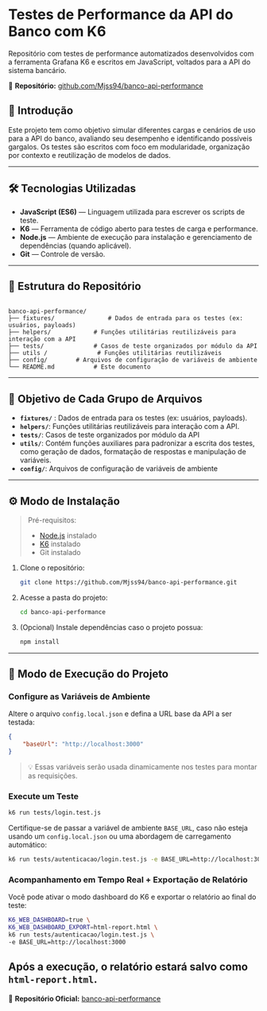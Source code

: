 # Testes de Performance da API do Banco com K6

Repositório com testes de performance automatizados desenvolvidos com a ferramenta Grafana K6 e escritos em JavaScript, voltados para a API do sistema bancário.

🔗 **Repositório:** [github.com/Mjss94/banco-api-performance](https://github.com/Mjss94/banco-api-performance)

## 📌 Introdução

Este projeto tem como objetivo simular diferentes cargas e cenários de uso para a API do banco, avaliando seu desempenho e identificando possíveis gargalos. Os testes são escritos com foco em modularidade, organização por contexto e reutilização de modelos de dados.

---

## 🛠 Tecnologias Utilizadas

- **JavaScript (ES6)** — Linguagem utilizada para escrever os scripts de teste.
- **K6** — Ferramenta de código aberto para testes de carga e performance.
- **Node.js** — Ambiente de execução para instalação e gerenciamento de dependências (quando aplicável).
- **Git** — Controle de versão.

---

## 📂 Estrutura do Repositório


```

banco-api-performance/
├── fixtures/               # Dados de entrada para os testes (ex: usuários, payloads)
├── helpers/            # Funções utilitárias reutilizáveis para interação com a API
├── tests/              # Casos de teste organizados por módulo da API
├── utils /              # Funções utilitárias reutilizáveis
├── config/        # Arquivos de configuração de variáveis de ambiente
└── README.md           # Este documento
```

---

## 🎯 Objetivo de Cada Grupo de Arquivos

  - **`fixtures/`** : Dados de entrada para os testes (ex: usuários, payloads).
  - **`helpers/`**: Funções utilitárias reutilizáveis para interação com a API.
  - **`tests/`**: Casos de teste organizados por módulo da API  
  - **`utils/`**: Contém funções auxiliares para padronizar a escrita dos testes, como geração de dados, formatação de respostas e manipulação de variáveis.
  - **`config/`**: Arquivos de configuração de variáveis de ambiente

---

## ⚙️ Modo de Instalação

> Pré-requisitos:
> - [Node.js](https://nodejs.org/) instalado
> - [K6](https://k6.io/docs/get-started/installation/) instalado
> - Git instalado

1. Clone o repositório:
   ```bash
   git clone https://github.com/Mjss94/banco-api-performance.git
   ```
2. Acesse a pasta do projeto:
   ```bash
   cd banco-api-performance
   ```
3. (Opcional) Instale dependências caso o projeto possua:
   ```bash
   npm install
   ```

---

## 🚀 Modo de Execução do Projeto

### Configure as Variáveis de Ambiente

Altere o arquivo `config.local.json` e defina a URL base da API a ser testada:

```json
{
    "baseUrl": "http://localhost:3000"
}
```
> 💡 Essas variáveis serão usada dinamicamente nos testes para montar as requisições.

### Execute um Teste

```bash
k6 run tests/login.test.js
```

Certifique-se de passar a variável de ambiente `BASE_URL`, caso não esteja usando um `config.local.json` ou uma abordagem de carregamento automático:

```bash
k6 run tests/autenticacao/login.test.js -e BASE_URL=http://localhost:3000
```

### Acompanhamento em Tempo Real + Exportação de Relatório

Você pode ativar o modo dashboard do K6 e exportar o relatório ao final do teste:

```bash
K6_WEB_DASHBOARD=true \
K6_WEB_DASHBOARD_EXPORT=html-report.html \
k6 run tests/autenticacao/login.test.js \
-e BASE_URL=http://localhost:3000
```
Após a execução, o relatório estará salvo como `html-report.html`.
---

📄 **Repositório Oficial:** [banco-api-performance](https://github.com/Mjss94/banco-api-performance)
